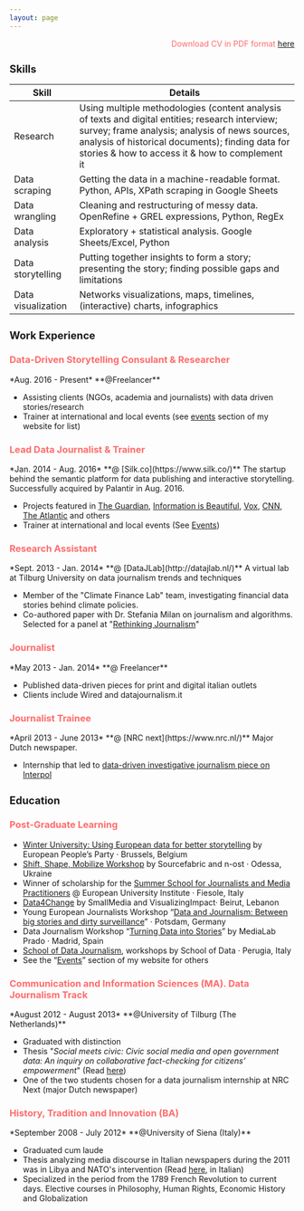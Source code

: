 ```yaml
---
layout: page
---
```


<p style="color:#ff6b6b;font-weight:0;text-align:right;">Download CV in PDF format <a href="/files/cv.pdf">here</a></p>
<h2 style="font-size:1.3em">Skills</h2>

Skill |  Details
--- | ---
Research | Using multiple methodologies (content analysis of texts and digital entities; research interview; survey; frame analysis; analysis of news sources, analysis of historical documents); finding data for stories & how to access it & how to complement it 
Data scraping | Getting the data in a machine-readable format. Python, APIs, XPath scraping in Google Sheets
Data wrangling | Cleaning and restructuring of messy data. OpenRefine + GREL expressions, Python, RegEx
Data analysis | Exploratory + statistical analysis. Google Sheets/Excel, Python
Data storytelling | Putting together insights to form a story; presenting the story; finding possible gaps and limitations
Data visualization | Networks visualizations, maps, timelines, (interactive) charts, infographics  


<h2 style="font-size:1.3em">Work Experience</h2>

<h3 style="color:#ff6b6b">Data-Driven Storytelling Consulant & Researcher</h3>
*Aug. 2016 - Present*  
**@Freelancer**  

- Assisting clients (NGOs, academia and journalists) with data driven stories/research  
- Trainer at international and local events  (see [events](/events) section of my website for list)


<h3 style="color:#ff6b6b">Lead Data Journalist & Trainer</h3>
*Jan. 2014 - Aug. 2016*  
**@ [Silk.co](https://www.silk.co/)**  
The startup behind the semantic platform for data publishing and interactive storytelling. Successfully acquired by Palantir in Aug. 2016.  

- Projects featured in [The Guardian](https://www.theguardian.com/film/2015/sep/22/female-film-makers-a-minority-at-venice-and-toronto-festivals), [Information is Beautiful](http://www.informationisbeautifulawards.com/news/61-silk-s-women-in-film), [Vox](http://www.vox.com/2015/1/26/7907707/measles-symptoms-vaccine), [CNN](http://edition.cnn.com/2015/02/02/health/measles-how-bad-can-it-be/), [The Atlantic](http://www.theatlantic.com/health/archive/2015/01/the-new-measles/384738/) and others  
- Trainer at international and local events (See [Events](/events))

<h3 style="color:#ff6b6b">Research Assistant</h3>
*Sept. 2013 - Jan. 2014*  
**@ [DataJLab](http://datajlab.nl/)**  
A virtual lab at Tilburg University on data journalism trends and techniques 
 
- Member of the "Climate Finance Lab" team, investigating financial data stories behind climate policies.
- Co-authored paper with Dr. Stefania Milan on journalism and algorithms. Selected for a panel at "[Rethinking Journalism](http://www.rug.nl/research/icog/research/research-centres/centre-for-journalism-and-mediastudies/events-and-activities/agenda/rethinking-journalism-ii-the-societal-role-relevance-of-journalism-in-a-digital-age?lang=en)"

<h3 style="color:#ff6b6b">Journalist</h3>
*May 2013 - Jan. 2014*  
**@ Freelancer**  

- Published data-driven pieces for print and digital italian outlets  
- Clients include Wired and datajournalism.it

<h3 style="color:#ff6b6b">Journalist Trainee</h3>
*April 2013 - June 2013*  
**@ [NRC next](https://www.nrc.nl/)**  
Major Dutch newspaper.  

- Internship that led to [data-driven investigative journalism piece on Interpol](/pages/interpol)  

<h2 style="font-size:1.3em">Education</h2>
<h3 style="color:#ff6b6b">Post-Graduate Learning</h3>

- [Winter University: Using European data for better storytelling](http://web.cor.europa.eu/epp/Events/SummerUniversity/Pages/2016-eppwu-data-journalism.aspx) by European People’s Party · Brussels, Belgium  
- [Shift, Shape, Mobilize Workshop](https://blog.sourcefabric.org/en/news/blog/3487/Shift-Shape-Mobilize-goes-to-Odessa!.htm) by Sourcefabric and n-ost · Odessa, Ukraine  
- Winner of scholarship for the [Summer School for Journalists and Media Practitioners](http://cmpf.eui.eu/training/summer-school-2016.aspx) @ European University Institute · Fiesole, Italy  
- [Data4Change](https://smallmedia.org.uk/work/data4change-beirut) by SmallMedia and VisualizingImpact· Beirut, Lebanon  
- Young European Journalists Workshop “[Data and Journalism: Between big stories and dirty surveillance](http://www.m100potsdam.de/en/m100-en/youth-media-workshop/2014.html)” · Potsdam, Germany  
- Data Journalism Workshop “[Turning Data into Stories](http://medialab-prado.es/article/taller_periodismo1)” by MediaLab Prado · Madrid, Spain  
- [School of Data Journalism](http://schoolofdata.org/school-of-data-journalism-international-journalism-festival-perugia/), workshops by School of Data · Perugia, Italy  
- See the “[Events](/events)” section of my website for others

<h3 style="color:#ff6b6b">Communication and Information Sciences (MA). Data Journalism Track</h3>
*August 2012 - August 2013*  
**@University of Tilburg (The Netherlands)**  

- Graduated with distinction 
- Thesis "*Social meets civic: Civic social media and open government data: An inquiry on collaborative fact-checking for citizens’ empowerment*" (Read [here](/pages/MA-thesis))
- One of the two students chosen for a data journalism internship at NRC Next (major Dutch newspaper)

<h3 style="color:#ff6b6b">History, Tradition and Innovation (BA)</h3>
*September 2008 - July 2012*  
**@University of Siena (Italy)**
  
- Graduated cum laude
- Thesis analyzing media discourse in Italian newspapers during the 2011 was in Libya and NATO's intervention (Read [here](/pages/BA-thesis), in Italian)
- Specialized in the period from the 1789 French Revolution to current days. Elective courses in Philosophy, Human Rights, Economic History and Globalization